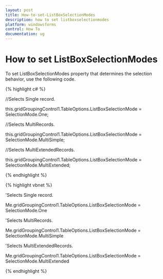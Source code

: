 ```yaml
---
layout: post
title: How-to-set-ListBoxSelectionModes
description: how to set listboxselectionmodes
platform: windowsforms
control: How To
documentation: ug
---
```


# How to set ListBoxSelectionModes

To set ListBoxSelectionModes property that determines the selection behavior, use the following code.

{% highlight c# %}



//Selects Single record.

this.gridGroupingControl1.TableOptions.ListBoxSelectionMode = SelectionMode.One;



//Selects MultiRecords.

 this.gridGroupingControl1.TableOptions.ListBoxSelectionMode = SelectionMode.MultiSimple;



//Selects MultiExtendedRecords.

this.gridGroupingControl1.TableOptions.ListBoxSelectionMode = SelectionMode.MultiExtended;

{% endhighlight %}

{% highlight vbnet %}



'Selects Single record.

Me.gridGroupingControl1.TableOptions.ListBoxSelectionMode = SelectionMode.One



'Selects MultiRecords.

Me.gridGroupingControl1.TableOptions.ListBoxSelectionMode = SelectionMode.MultiSimple



'Selects MultiExtendedRecords.

Me.gridGroupingControl1.TableOptions.ListBoxSelectionMode = SelectionMode.MultiExtended


{% endhighlight %}
